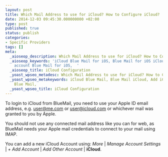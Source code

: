 ```yaml
---
layout: post
title: Which Mail Address to use for iCloud? How to Configure iCloud?
date: 2014-12-03 09:45:30.000000000 +02:00
type: post
published: true
status: publish
categories:
- Specific Providers
tags: []
meta:
  _aioseop_description: Which Mail Address to use for iCloud? How to Configure iCloud?
  _aioseop_keywords: 'iCloud Blue Mail for iOS, Blue Mail for iOS iCloud, Add iCloud
    account Blue Mail for iOS,  '
  _aioseop_title: iCloud Configuration
  _yoast_wpseo_metadesc: Which Mail Address to use for iCloud? How to Configure iCloud?
  _yoast_wpseo_metakeywords: iCloud Blue Mail, Blue Mail iCloud, Add iCloud account
    Blue Mail,
  _yoast_wpseo_title: iCloud Configuration
---
```


To login to iCloud from BlueMail, you need to use your Apple ID email address, e.g. [user@me.com](mailto:user@me.com) or [user@icloud.com](mailto:user@icloud.com) or whichever mail was granted to you by Apple.

You should not use any connected mail address like you can for web, as BlueMail needs your Apple mail credentials to connect to your mail using IMAP.

You can add a new iCloud Account using: *More* \| *Manage Account Settings* \| *+ Add Account* \| *Add Other Account* \| **iCloud**.
